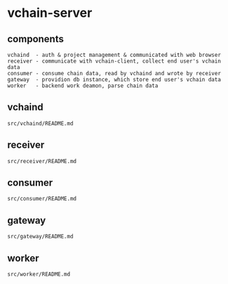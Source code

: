 # vchain-server

## components
    vchaind  - auth & project management & communicated with web browser
    receiver - communicate with vchain-client, collect end user's vchain data
    consumer - consume chain data, read by vchaind and wrote by receiver
    gateway  - providion db instance, which store end user's vchain data
    worker   - backend work deamon, parse chain data

## vchaind
    src/vchaind/README.md

## receiver
    src/receiver/README.md

## consumer
    src/consumer/README.md

## gateway
    src/gateway/README.md

## worker
    src/worker/README.md
